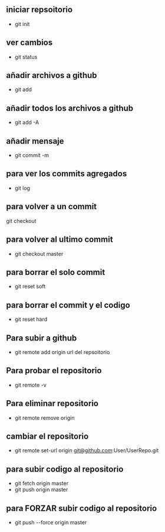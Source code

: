 ## iniciar repsoitorio 
- git init
## ver cambios 
- git status
## añadir archivos a github
- git add 
## añadir todos los archivos a github
- git add -A   
## añadir mensaje 
- git commit -m 
## para ver los commits agregados
- git log 
## para volver a un commit
git checkout <id commit>

## para volver al ultimo commit
- git checkout master

## para borrar el solo commit 
- git reset soft 

## para borrar el commit y el codigo
- git reset hard
## Para subir a github
- git remote add origin url del repsoitorio
## Para probar el repositorio
- git remote -v
## Para eliminar repositorio
- git remote remove origin
## cambiar el repositorio
- git remote set-url origin git@github.com:User/UserRepo.git
## para subir codigo al repositorio
- git fetch origin master
- git push origin master 
## para FORZAR subir codigo al repositorio
- git push --force origin master
